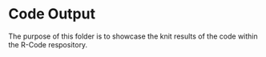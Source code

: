 # Code Output

The purpose of this folder is to showcase the knit results of the code within the R-Code respository.
